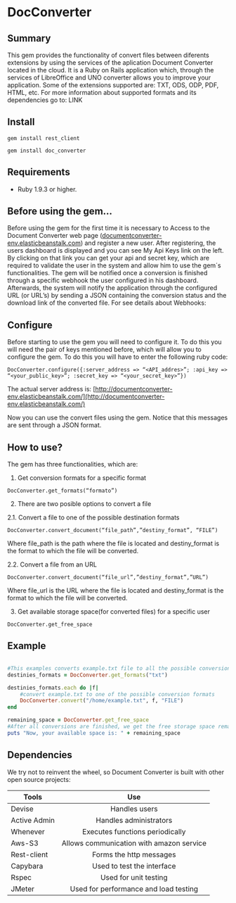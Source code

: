 # DocConverter

## Summary

This gem provides the functionality of convert files between diferents extensions by using the services of the aplication Document Converter located in the cloud.
It is a Ruby on Rails application which, through the services of LibreOffice and UNO converter allows you to improve your application.
Some of the extensions supported are: TXT, ODS, ODP, PDF, HTML, etc.
For more information about supported formats and its dependencies go to:
LINK

## Install

`gem install rest_client`

`gem install doc_converter`

## Requirements

* Ruby 1.9.3 or higher.

## Before using the gem…

Before using the gem for the first time it is necessary to Access to the Document Converter web page ([documentconverter-env.elasticbeanstalk.com](documentconverter-env.elasticbeanstalk.com)) and register a new user. After registering, the users dashboard is displayed and you can see My Api Keys link on the left. By clicking on that link you can get your api and secret key, which are required to validate the user in the system and allow him to use the gem´s functionalities.
The gem will be notified once a conversion is finished through a specific webhook the user configured in his dashboard. Afterwards, the system will notify the application through the configured URL (or URL’s) by sending a JSON containing the conversion status and the download link of the converted file.
For see details about Webhooks: 

## Configure

Before starting to use the gem you will need to configure it. To do this you will need the pair of keys mentioned before, which will allow you to configure the gem.
To do this you will have to enter the following ruby code:

`DocConverter.configure({:server_address => “<API_addres>”; :api_key => “<your_public_key>”; :secret_key => “<your_secret_key>”})`

The actual server address is:  [http://documentconverter-env.elasticbeanstalk.com/](http://documentconverter-env.elasticbeanstalk.com/)

Now you can use the convert files using the gem.
Notice that this messages are sent through a JSON format.  
 
## How to use?

The gem has three functionalities, which are:

1.  Get conversion formats for a specific format

 `DocConverter.get_formats(“formato”)`

2.  There are two posible options to convert a file

  2.1. Convert a file to one of the possible destination formats 

 `DocConverter.convert_document(“file_path”,”destiny_format”, “FILE”)`

 Where file_path is the path where the file is located and destiny_format is the format to which the file                  will be converted.

  2.2. Convert a file from an URL

 `DocConverter.convert_document(“file_url”,”destiny_format”,”URL”)`

  Where file_url is the URL where the file is located and destiny_format is the format to which the file      will be converted.

3.  Get available storage space(for converted files) for a specific user

 `DocConverter.get_free_space`


## Example

```ruby

#This examples converts example.txt file to all the possible conversions formats
destinies_formats = DocConverter.get_formats("txt")

destinies_formats.each do |f|
    #convert example.txt to one of the possible conversion formats
    DocConverter.convert("/home/example.txt", f, "FILE")
end

remaining_space = DocConverter.get_free_space
#After all conversions are finished, we get the free storage space remaining
puts "Now, your available space is: " + remaining_space

```

## Dependencies
We try not to reinvent the wheel, so Document Converter is built with other open source projects:

| Tools	               | Use                                       |
| -------------------- |:-----------------------------------------:| 
| Devise	       | Handles users                             |
| Active Admin	       | Handles administrators                    |
| Whenever	       | Executes functions periodically           |
| Aws-S3	       | Allows communication with amazon service  | 
| Rest-client	       | Forms the http messages                   |
| Capybara	       | Used to test the interface                |
| Rspec	               | Used for unit testing                     |
| JMeter	       | Used for performance and load testing     |

